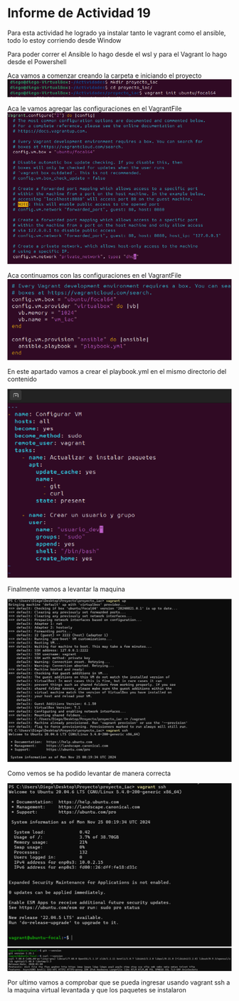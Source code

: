 # Informe de Actividad 19
Para esta actividad he logrado ya instalar tanto le vagrant como el ansible, todo lo estoy corriendo desde Window

Para poder correr el Ansible lo hago desde el wsl y para el Vagrant lo hago desde el Powershell

Aca vamos a comenzar creando la carpeta e iniciando el proyecto
![](FOTOS/Foto1.png)

Aca le vamos agregar las configuraciones en el VagrantFile
![](FOTOS/Foto2.png)

Aca continuamos con las configuraciones en el VagrantFile
![](FOTOS/Foto3.png)

En este apartado vamos a crear el playbook.yml en el mismo directorio del contenido

![](FOTOS/Foto4.png)

Finalmente vamos a levantar la maquina

![](FOTOS/Foto5.png)

Como vemos se ha podido levantar de manera correcta

![](FOTOS/Foto6.png)
![](FOTOS/Foto7.png)

Por ultimo vamos a comprobar que se pueda ingresar usando vagrant ssh a la maquina virtual levantada y que los paquetes se instalaron

